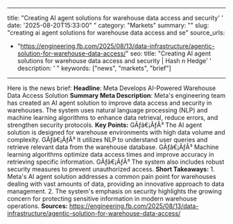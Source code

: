 ﻿---

title: "Creating AI agent solutions for warehouse data access and security''
date: '2025-08-20T15:33:00""
category: "Markets"
summary: ""
slug: "creating ai agent solutions for warehouse data access and se"
source_urls:
  - "https://engineering.fb.com/2025/08/13/data-infrastructure/agentic-solution-for-warehouse-data-access/"
seo:
  title: "Creating AI agent solutions for warehouse data access and security | Hash n Hedge''
  description: '"
  keywords: ["news", "markets", "brief"]

---
Here is the news brief:  **Headline**: Meta Develops AI-Powered Warehouse Data Access Solution  **Summary Meta Description**: Meta's engineering team has created an AI agent solution to improve data access and security in warehouses. The system uses natural language processing (NLP) and machine learning algorithms to enhance data retrieval, reduce errors, and strengthen security protocols.  **Key Points:**  GÃƒâ€¡ÃƒÂ³ The AI agent solution is designed for warehouse environments with high data volume and complexity. GÃƒâ€¡ÃƒÂ³ It utilizes NLP to understand user queries and retrieve relevant data from the warehouse database. GÃƒâ€¡ÃƒÂ³ Machine learning algorithms optimize data access times and improve accuracy in retrieving specific information. GÃƒâ€¡ÃƒÂ³ The system also includes robust security measures to prevent unauthorized access.  **Short Takeaways:**  1. Meta's AI agent solution addresses a common pain point for warehouses dealing with vast amounts of data, providing an innovative approach to data management. 2. The system's emphasis on security highlights the growing concern for protecting sensitive information in modern warehouse operations.  **Sources:** https://engineering.fb.com/2025/08/13/data-infrastructure/agentic-solution-for-warehouse-data-access/ 
